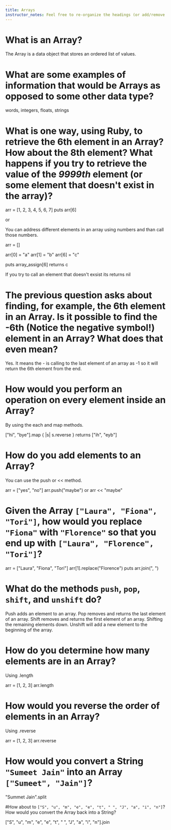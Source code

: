 ```yaml
---
title: Arrays
instructor_notes: Feel free to re-organize the headings (or add/remove headings) below. We included the headings for your benefit, but it's 100% fine if you want to write your responses in some different structure.
---
```


# What is an Array?

The Array is a data object that stores an ordered list of values.

# What are some examples of information that would be Arrays as opposed to some other data type?

words, integers, floats, strings

# What is one way, using Ruby, to retrieve the 6th element in an Array? How about the 8th element? What happens if you try to retrieve the value of the _9999th_ element (or some element that doesn't exist in the array)?

arr = [1, 2, 3, 4, 5, 6, 7]
puts arr[6]

or

You can address different elements in an array using numbers and than call those numbers.

arr = []

arr[0] = "a"
arr[1] = "b"
arr[6] = "c"

puts array_assign[6] returns c

If you try to call an element that doesn't exsist its returns nil

# The previous question asks about finding, for example, the 6th element in an Array. Is it possible to find the **-6th** (Notice the negative symbol!) element in an Array? What does that even mean?

Yes. It means the - is calling to the last element of an array as -1 so it will return the 6th element from the end.

# How would you perform an operation on every element inside an Array?

By using the each and map methods.

["hi", "bye"].map { |s| s.reverse } returns ["ih", "eyb"]

# How do you add elements to an Array?

You can use the push or << method. 

arr = ["yes", "no"] 
arr.push("maybe") or arr << "maybe"

# Given the Array `["Laura", "Fiona", "Tori"]`, how would you replace `"Fiona"` with `"Florence"` so that you end up with `["Laura", "Florence", "Tori"]`?

arr = ["Laura", "Fiona", "Tori"]
arr[1].replace("Florence")
puts arr.join(", ")

# What do the methods `push`, `pop`, `shift`, and `unshift` do?

Push adds an element to an array.
Pop removes and returns the last element of an array.
Shift removes and returns the first element of an array. Shifting the remaining elements down.
Unshift will add a new element to the beginning of the array.

# How do you determine how many elements are in an Array?
Using .length

arr = [1, 2, 3]
arr.length

# How would you reverse the order of elements in an Array?
Using .reverse

arr = [1, 2, 3]
arr.reverse

# How would you convert a String `"Sumeet Jain"` into an Array `["Sumeet", "Jain"]`? 

"Summet Jain".split

#How about to `["S", "u", "m", "e", "e", "t", " ", "J", "a", "i", "n"]`? How would you convert the Array back into a String?

["S", "u", "m", "e", "e", "t", " ", "J", "a", "i", "n"].join

